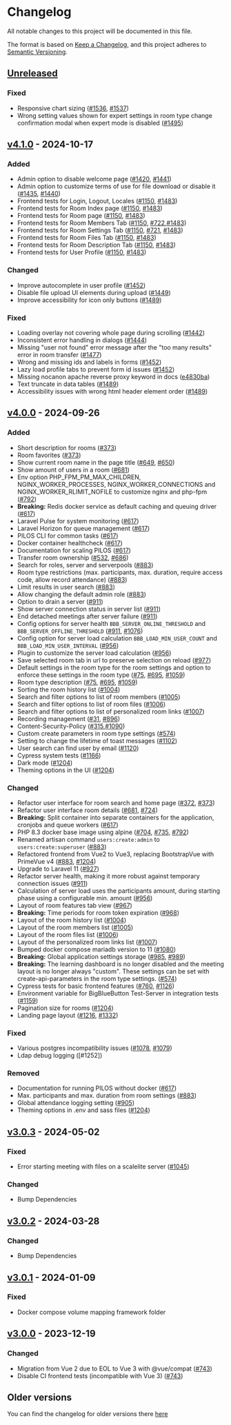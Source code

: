 # Changelog

All notable changes to this project will be documented in this file.

The format is based on [Keep a Changelog](https://keepachangelog.com/en/1.0.0/),
and this project adheres to [Semantic Versioning](https://semver.org/spec/v2.0.0.html).

## [Unreleased]

### Fixed

-   Responsive chart sizing ([#1536], [#1537])
-   Wrong setting values shown for expert settings in room type change confirmation modal when expert mode is disabled ([#1495])

## [v4.1.0] - 2024-10-17

### Added

-   Admin option to disable welcome page ([#1420], [#1441])
-   Admin option to customize terms of use for file download or disable it ([#1435], [#1440])
-   Frontend tests for Login, Logout, Locales ([#1150], [#1483])
-   Frontend tests for Room Index page ([#1150], [#1483])
-   Frontend tests for Room page ([#1150], [#1483])
-   Frontend tests for Room Members Tab ([#1150], [#722],[#1483])
-   Frontend tests for Room Settings Tab ([#1150], [#721], [#1483])
-   Frontend tests for Room Files Tab ([#1150], [#1483])
-   Frontend tests for Room Description Tab ([#1150], [#1483])
-   Frontend tests for User Profile ([#1150], [#1483])

### Changed

-   Improve autocomplete in user profile ([#1452])
-   Disable file upload UI elements during upload ([#1449])
-   Improve accessibility for icon only buttons ([#1489])

### Fixed

-   Loading overlay not covering whole page during scrolling ([#1442])
-   Inconsistent error handling in dialogs ([#1444])
-   Missing "user not found" error message after the "too many results" error in room transfer ([#1477])
-   Wrong and missing ids and labels in forms ([#1452])
-   Lazy load profile tabs to prevent form id issues ([#1452])
-   Missing nocanon apache reverse proxy keyword in docs ([e4830ba](https://github.com/THM-Health/PILOS/commit/e4830ba5ca5ea9dc3f98f7fc6e7cf4e42d1977f4))
-   Text truncate in data tables ([#1489])
-   Accessibility issues with wrong html header element order ([#1489])

## [v4.0.0] - 2024-09-26

### Added

-   Short description for rooms ([#373])
-   Room favorites ([#373])
-   Show current room name in the page title ([#649], [#650])
-   Show amount of users in a room ([#681])
-   Env option PHP_FPM_PM_MAX_CHILDREN, NGINX_WORKER_PROCESSES, NGINX_WORKER_CONNECTIONS and NGINX_WORKER_RLIMIT_NOFILE to customize nginx and php-fpm ([#792])
-   **Breaking:** Redis docker service as default caching and queuing driver ([#617])
-   Laravel Pulse for system monitoring ([#617])
-   Laravel Horizon for queue management ([#617])
-   PILOS CLI for common tasks ([#617])
-   Docker container healthcheck ([#617])
-   Documentation for scaling PILOS ([#617])
-   Transfer room ownership ([#532], [#686])
-   Search for roles, server and serverpools ([#883])
-   Room type restrictions (max. participants, max. duration, require access code, allow record attendance) ([#883])
-   Limit results in user search ([#883])
-   Allow changing the default admin role ([#883])
-   Option to drain a server ([#911])
-   Show server connection status in server list ([#911])
-   End detached meetings after server failure ([#911])
-   Config options for server health `BBB_SERVER_ONLINE_THRESHOLD` and `BBB_SERVER_OFFLINE_THRESHOLD` ([#911], [#1076])
-   Config option for server load calculation `BBB_LOAD_MIN_USER_COUNT` and `BBB_LOAD_MIN_USER_INTERVAL` ([#956])
-   Plugin to customize the server load calculation ([#956])
-   Save selected room tab in url to preserve selection on reload ([#977])
-   Default settings in the room type for the room settings and option to enforce these settings in the room type ([#75], [#695], [#1059])
-   Room type description ([#75], [#695], [#1059])
-   Sorting the room history list ([#1004])
-   Search and filter options to list of room members ([#1005])
-   Search and filter options to list of room files ([#1006])
-   Search and filter options to list of personalized room links ([#1007])
-   Recording management ([#31], [#896])
-   Content-Security-Policy ([#315],[#1090])
-   Custom create parameters in room type settings ([#574])
-   Setting to change the lifetime of toast messages ([#1102])
-   User search can find user by email ([#1120])
-   Cypress system tests ([#1166])
-   Dark mode ([#1204])
-   Theming options in the UI ([#1204])

### Changed

-   Refactor user interface for room search and home page ([#372], [#373])
-   Refactor user interface room details ([#681], [#724])
-   **Breaking:** Split container into separate containers for the application, cronjobs and queue workers ([#617])
-   PHP 8.3 docker base image using alpine ([#704], [#735], [#792])
-   Renamed artisan command `users:create:admin` to `users:create:superuser` ([#883])
-   Refactored frontend from Vue2 to Vue3, replacing BootstrapVue with PrimeVue v4 ([#883], [#1204])
-   Upgrade to Laravel 11 ([#927])
-   Refactor server health, making it more robust against temporary connection issues ([#911])
-   Calculation of server load uses the participants amount, during starting phase using a configurable min. amount ([#956])
-   Layout of room features tab view ([#967])
-   **Breaking:** Time periods for room token expiration ([#968])
-   Layout of the room history list ([#1004])
-   Layout of the room members list ([#1005])
-   Layout of the room files list ([#1006])
-   Layout of the personalized room links list ([#1007])
-   Bumped docker compose mariadb version to 11 ([#1080])
-   **Breaking:** Global application settings storage ([#985], [#989])
-   **Breaking:** The learning dashboard is no longer disabled and the meeting layout is no longer always "custom". These settings can be set with create-api-parameters in the room type settings. ([#574])
-   Cypress tests for basic frontend features ([#760], [#1126])
-   Environment variable for BigBlueButton Test-Server in integration tests ([#1159])
-   Pagination size for rooms ([#1204])
-   Landing page layout ([#1216], [#1332])

### Fixed

-   Various postgres incompatibility issues ([#1078], [#1079])
-   Ldap debug logging ([#1252])

### Removed

-   Documentation for running PILOS without docker ([#617])
-   Max. participants and max. duration from room settings ([#883])
-   Global attendance logging setting ([#905])
-   Theming options in .env and sass files ([#1204])

## [v3.0.3] - 2024-05-02

### Fixed

-   Error starting meeting with files on a scalelite server ([#1045])

### Changed

-   Bump Dependencies

## [v3.0.2] - 2024-03-28

### Changed

-   Bump Dependencies

## [v3.0.1] - 2024-01-09

### Fixed

-   Docker compose volume mapping framework folder

## [v3.0.0] - 2023-12-19

### Changed

-   Migration from Vue 2 due to EOL to Vue 3 with @vue/compat ([#743])
-   Disable CI frontend tests (incompatible with Vue 3) ([#743])

## Older versions

You can find the changelog for older versions there [here](https://github.com/THM-Health/PILOS/blob/2.x/CHANGELOG.md)

[#31]: https://github.com/THM-Health/PILOS/issues/31
[#75]: https://github.com/THM-Health/PILOS/issues/75
[#315]: https://github.com/THM-Health/PILOS/issues/315
[#372]: https://github.com/THM-Health/PILOS/issues/372
[#373]: https://github.com/THM-Health/PILOS/pull/373
[#532]: https://github.com/THM-Health/PILOS/issues/532
[#574]: https://github.com/THM-Health/PILOS/pull/574
[#617]: https://github.com/THM-Health/PILOS/pull/617
[#649]: https://github.com/THM-Health/PILOS/issues/649
[#650]: https://github.com/THM-Health/PILOS/pull/650
[#681]: https://github.com/THM-Health/PILOS/pull/681
[#686]: https://github.com/THM-Health/PILOS/pull/686
[#695]: https://github.com/THM-Health/PILOS/issues/695
[#704]: https://github.com/THM-Health/PILOS/issues/704
[#721]: https://github.com/THM-Health/PILOS/issues/721
[#722]: https://github.com/THM-Health/PILOS/issues/722
[#724]: https://github.com/THM-Health/PILOS/pull/724
[#735]: https://github.com/THM-Health/PILOS/pull/735
[#743]: https://github.com/THM-Health/PILOS/pull/743
[#760]: https://github.com/THM-Health/PILOS/issues/760
[#792]: https://github.com/THM-Health/PILOS/pull/792
[#883]: https://github.com/THM-Health/PILOS/pull/883
[#896]: https://github.com/THM-Health/PILOS/pull/896
[#905]: https://github.com/THM-Health/PILOS/pull/905
[#911]: https://github.com/THM-Health/PILOS/pull/911
[#927]: https://github.com/THM-Health/PILOS/pull/927
[#956]: https://github.com/THM-Health/PILOS/pull/956
[#967]: https://github.com/THM-Health/PILOS/pull/967
[#968]: https://github.com/THM-Health/PILOS/pull/968
[#977]: https://github.com/THM-Health/PILOS/pull/977
[#985]: https://github.com/THM-Health/PILOS/issues/985
[#989]: https://github.com/THM-Health/PILOS/pull/989
[#1004]: https://github.com/THM-Health/PILOS/pull/1004
[#1005]: https://github.com/THM-Health/PILOS/pull/1005
[#1006]: https://github.com/THM-Health/PILOS/pull/1006
[#1007]: https://github.com/THM-Health/PILOS/pull/1007
[#1045]: https://github.com/THM-Health/PILOS/issues/1045
[#1059]: https://github.com/THM-Health/PILOS/pull/1059
[#1071]: https://github.com/THM-Health/PILOS/issues/1071
[#1076]: https://github.com/THM-Health/PILOS/issues/1076
[#1078]: https://github.com/THM-Health/PILOS/issues/1078
[#1079]: https://github.com/THM-Health/PILOS/pull/1079
[#1080]: https://github.com/THM-Health/PILOS/pull/1080
[#1090]: https://github.com/THM-Health/PILOS/pull/1090
[#1102]: https://github.com/THM-Health/PILOS/pull/1102
[#1120]: https://github.com/THM-Health/PILOS/pull/1120
[#1126]: https://github.com/THM-Health/PILOS/pull/1126
[#1150]: https://github.com/THM-Health/PILOS/issues/1150
[#1159]: https://github.com/THM-Health/PILOS/pull/1159
[#1166]: https://github.com/THM-Health/PILOS/pull/1166
[#1204]: https://github.com/THM-Health/PILOS/pull/1204
[#1216]: https://github.com/THM-Health/PILOS/issues/1216
[#1332]: https://github.com/THM-Health/PILOS/pull/1332
[#1420]: https://github.com/THM-Health/PILOS/issues/1420
[#1435]: https://github.com/THM-Health/PILOS/issues/1435
[#1440]: https://github.com/THM-Health/PILOS/pull/1440
[#1441]: https://github.com/THM-Health/PILOS/pull/1441
[#1442]: https://github.com/THM-Health/PILOS/pull/1442
[#1444]: https://github.com/THM-Health/PILOS/pull/1444
[#1449]: https://github.com/THM-Health/PILOS/pull/1449
[#1452]: https://github.com/THM-Health/PILOS/pull/1452
[#1477]: https://github.com/THM-Health/PILOS/pull/1477
[#1483]: https://github.com/THM-Health/PILOS/pull/1483
[#1489]: https://github.com/THM-Health/PILOS/pull/1489
[#1495]: https://github.com/THM-Health/PILOS/pull/1495
[#1536]: https://github.com/THM-Health/PILOS/issues/1536
[#1537]: https://github.com/THM-Health/PILOS/pull/1537
[unreleased]: https://github.com/THM-Health/PILOS/compare/v4.1.0...develop
[v3.0.0]: https://github.com/THM-Health/PILOS/releases/tag/v3.0.0
[v3.0.1]: https://github.com/THM-Health/PILOS/releases/tag/v3.0.1
[v3.0.2]: https://github.com/THM-Health/PILOS/releases/tag/v3.0.2
[v3.0.3]: https://github.com/THM-Health/PILOS/releases/tag/v3.0.3
[v4.0.0]: https://github.com/THM-Health/PILOS/releases/tag/v4.0.0
[v4.1.0]: https://github.com/THM-Health/PILOS/releases/tag/v4.1.0

